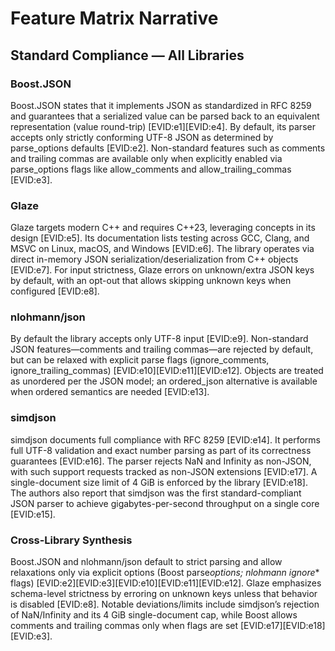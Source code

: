 # Feature Matrix Narrative

## Standard Compliance — All Libraries

### Boost.JSON

Boost.JSON states that it implements JSON as standardized in RFC 8259 and guarantees that a serialized value can be parsed back to an equivalent representation (value round-trip) [EVID:e1][EVID:e4].
By default, its parser accepts only strictly conforming UTF-8 JSON as determined by parse_options defaults [EVID:e2].
Non-standard features such as comments and trailing commas are available only when explicitly enabled via parse_options flags like allow_comments and allow_trailing_commas [EVID:e3].

### Glaze

Glaze targets modern C++ and requires C++23, leveraging concepts in its design [EVID:e5].
Its documentation lists testing across GCC, Clang, and MSVC on Linux, macOS, and Windows [EVID:e6].
The library operates via direct in-memory JSON serialization/deserialization from C++ objects [EVID:e7].
For input strictness, Glaze errors on unknown/extra JSON keys by default, with an opt-out that allows skipping unknown keys when configured [EVID:e8].

### nlohmann/json

By default the library accepts only UTF-8 input [EVID:e9].
Non-standard JSON features—comments and trailing commas—are rejected by default, but can be relaxed with explicit parse flags (ignore_comments, ignore_trailing_commas) [EVID:e10][EVID:e11][EVID:e12].
Objects are treated as unordered per the JSON model; an ordered_json alternative is available when ordered semantics are needed [EVID:e13].

### simdjson

simdjson documents full compliance with RFC 8259 [EVID:e14].
It performs full UTF-8 validation and exact number parsing as part of its correctness guarantees [EVID:e16].
The parser rejects NaN and Infinity as non-JSON, with such support requests tracked as non-JSON extensions [EVID:e17].
A single-document size limit of 4 GiB is enforced by the library [EVID:e18].
The authors also report that simdjson was the first standard-compliant JSON parser to achieve gigabytes-per-second throughput on a single core [EVID:e15].

### Cross-Library Synthesis

Boost.JSON and nlohmann/json default to strict parsing and allow relaxations only via explicit options (Boost parse*options; nlohmann ignore*\* flags) [EVID:e2][EVID:e3][EVID:e10][EVID:e11][EVID:e12].
Glaze emphasizes schema-level strictness by erroring on unknown keys unless that behavior is disabled [EVID:e8].
Notable deviations/limits include simdjson’s rejection of NaN/Infinity and its 4 GiB single-document cap, while Boost allows comments and trailing commas only when flags are set [EVID:e17][EVID:e18][EVID:e3].
